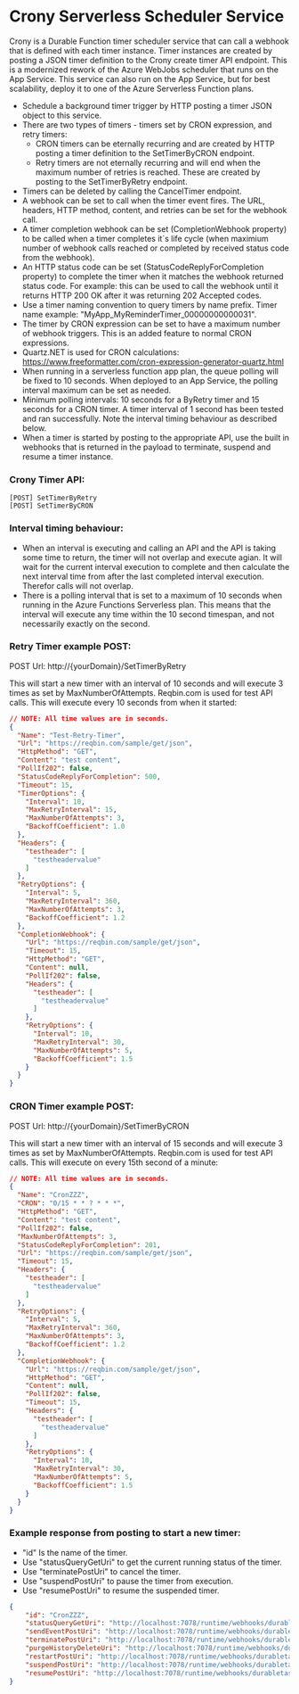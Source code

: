 # Crony Serverless Scheduler Service

Crony is a Durable Function timer scheduler service that can call a webhook that is defined with each timer instance. Timer instances are created by posting a JSON timer definition to the Crony create timer API endpoint. This is a modernized rework of the Azure WebJobs scheduler that runs on the App Service. This service can also run on the App Service, but for best scalability, deploy it to one of the Azure Serverless Function plans.

- Schedule a background timer trigger by HTTP posting a timer JSON object to this service.
- There are two types of timers - timers set by CRON expression, and retry timers:
    * CRON timers can be eternally recurring and are created by HTTP posting a timer definition to the SetTimerByCRON endpoint.
    * Retry timers are not eternally recurring and will end when the maximum number of retries is reached. These are created by posting to the SetTimerByRetry endpoint.
- Timers can be deleted by calling the CancelTimer endpoint.
- A webhook can be set to call when the timer event fires. The URL, headers, HTTP method, content, and retries can be set for the webhook call.
- A timer completion webhook can be set (CompletionWebhook property) to be called when a timer completes it`s life cycle (when maximium number of webhook calls reached or completed by received status code from the webhook).
- An HTTP status code can be set (StatusCodeReplyForCompletion property) to complete the timer when it matches the webhook returned status code. For example: this can be used to call the webhook until it returns HTTP 200 OK after it was returning 202 Accepted codes.
- Use a timer naming convention to query timers by name prefix. Timer name example: "MyApp_MyReminderTimer_00000000000031".
- The timer by CRON expression can be set to have a maximum number of webhook triggers. This is an added feature to normal CRON expressions.
- Quartz.NET is used for CRON calculations: https://www.freeformatter.com/cron-expression-generator-quartz.html
- When running in a serverless function app plan, the queue polling will be fixed to 10 seconds. When deployed to an App Service, the polling interval maximum can be set as needed.
- Minimum polling intervals: 10 seconds for a ByRetry timer and 15 seconds for a CRON timer. A timer interval of 1 second has been tested and ran successfully. Note the interval timing behaviour as described below.
- When a timer is started by posting to the appropriate API, use the built in webhooks that is returned in the payload to terminate, suspend and resume a timer instance.

### Crony Timer API:
```
[POST] SetTimerByRetry
[POST] SetTimerByCRON
```

### Interval timing behaviour:

- When an interval is executing and calling an API and the API is taking some time to return, the timer will not overlap and execute agian. It will wait for the current interval execution to complete and then calculate the next interval time from after the last completed interval execution. Therefor calls will not overlap.
- There is a polling interval that is set to a maximum of 10 seconds when running in the Azure Functions Serverless plan. This means that the interval will execute any time within the 10 second timespan, and not necessarily exactly on the second.

### Retry Timer example POST:

POST Url: http://{yourDomain}/SetTimerByRetry

This will start a new timer with an interval of 10 seconds and will execute 3 times as set by MaxNumberOfAttempts. Reqbin.com is used for test API calls. This will execute every 10 seconds from when it started:

```json
// NOTE: All time values are in seconds.
{
  "Name": "Test-Retry-Timer",
  "Url": "https://reqbin.com/sample/get/json",
  "HttpMethod": "GET",
  "Content": "test content",
  "PollIf202": false,
  "StatusCodeReplyForCompletion": 500,
  "Timeout": 15,
  "TimerOptions": {
    "Interval": 10,
    "MaxRetryInterval": 15,
    "MaxNumberOfAttempts": 3,
    "BackoffCoefficient": 1.0
  },
  "Headers": {
    "testheader": [
      "testheadervalue"
    ]
  },
  "RetryOptions": {
    "Interval": 5,
    "MaxRetryInterval": 360,
    "MaxNumberOfAttempts": 3,
    "BackoffCoefficient": 1.2
  },
  "CompletionWebhook": {
    "Url": "https://reqbin.com/sample/get/json",
    "Timeout": 15,
    "HttpMethod": "GET",
    "Content": null,
    "PollIf202": false,
    "Headers": {
      "testheader": [
        "testheadervalue"
      ]
    },
    "RetryOptions": {
      "Interval": 10,
      "MaxRetryInterval": 30,
      "MaxNumberOfAttempts": 5,
      "BackoffCoefficient": 1.5
    }
  }
}
```
### CRON Timer example POST:

POST Url: http://{yourDomain}/SetTimerByCRON

This will start a new timer with an interval of 15 seconds and will execute 3 times as set by MaxNumberOfAttempts. Reqbin.com is used for test API calls. This will execute on every 15th second of a minute:

```json
// NOTE: All time values are in seconds.
{
  "Name": "CronZZZ",
  "CRON": "0/15 * * ? * * *",
  "HttpMethod": "GET",
  "Content": "test content",
  "PollIf202": false,
  "MaxNumberOfAttempts": 3,
  "StatusCodeReplyForCompletion": 201,
  "Url": "https://reqbin.com/sample/get/json",
  "Timeout": 15,
  "Headers": {
    "testheader": [
      "testheadervalue"
    ]
  },
  "RetryOptions": {
    "Interval": 5,
    "MaxRetryInterval": 360,
    "MaxNumberOfAttempts": 3,
    "BackoffCoefficient": 1.2
  },
  "CompletionWebhook": {
    "Url": "https://reqbin.com/sample/get/json",
    "HttpMethod": "GET",
    "Content": null,
    "PollIf202": false,
    "Timeout": 15,
    "Headers": {
      "testheader": [
        "testheadervalue"
      ]
    },
    "RetryOptions": {
      "Interval": 10,
      "MaxRetryInterval": 30,
      "MaxNumberOfAttempts": 5,
      "BackoffCoefficient": 1.5
    }
  }
}
```

### Example response from posting to start a new timer:

- "id" Is the name of the timer.
- Use "statusQueryGetUri" to get the current running status of the timer.
- Use "terminatePostUri" to cancel the timer.
- Use "suspendPostUri" to pause the timer from execution.
- Use "resumePostUri" to resume the suspended timer.

```json
{
    "id": "CronZZZ",
    "statusQueryGetUri": "http://localhost:7078/runtime/webhooks/durabletask/instances/CronZZZ?taskHub=DurableTimerTaskHub4&connection=Storage&code=7GhJy5v1tLH3LSCQJhP2sUl4Hrjl-9-JVQIlBp1KR1JdAzFunD2mcA==",
    "sendEventPostUri": "http://localhost:7078/runtime/webhooks/durabletask/instances/CronZZZ/raiseEvent/{eventName}?taskHub=DurableTimerTaskHub4&connection=Storage&code=7GhJy5v1tLH3LSCQJhP2sUl4Hrjl-9-JVQIlBp1KR1JdAzFunD2mcA==",
    "terminatePostUri": "http://localhost:7078/runtime/webhooks/durabletask/instances/CronZZZ/terminate?reason={text}&taskHub=DurableTimerTaskHub4&connection=Storage&code=7GhJy5v1tLH3LSCQJhP2sUl4Hrjl-9-JVQIlBp1KR1JdAzFunD2mcA==",
    "purgeHistoryDeleteUri": "http://localhost:7078/runtime/webhooks/durabletask/instances/CronZZZ?taskHub=DurableTimerTaskHub4&connection=Storage&code=7GhJy5v1tLH3LSCQJhP2sUl4Hrjl-9-JVQIlBp1KR1JdAzFunD2mcA==",
    "restartPostUri": "http://localhost:7078/runtime/webhooks/durabletask/instances/CronZZZ/restart?taskHub=DurableTimerTaskHub4&connection=Storage&code=7GhJy5v1tLH3LSCQJhP2sUl4Hrjl-9-JVQIlBp1KR1JdAzFunD2mcA==",
    "suspendPostUri": "http://localhost:7078/runtime/webhooks/durabletask/instances/CronZZZ/suspend?reason={text}&taskHub=DurableTimerTaskHub4&connection=Storage&code=7GhJy5v1tLH3LSCQJhP2sUl4Hrjl-9-JVQIlBp1KR1JdAzFunD2mcA==",
    "resumePostUri": "http://localhost:7078/runtime/webhooks/durabletask/instances/CronZZZ/resume?reason={text}&taskHub=DurableTimerTaskHub4&connection=Storage&code=7GhJy5v1tLH3LSCQJhP2sUl4Hrjl-9-JVQIlBp1KR1JdAzFunD2mcA=="
}
```
